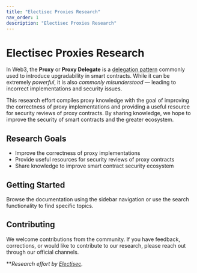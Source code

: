 ```yaml
---
title: "Electisec Proxies Research"
nav_order: 1
description: "Electisec Proxies Research"
---
```


# Electisec Proxies Research

In Web3, the **Proxy** or **Proxy Delegate** is a [delegation pattern](https://en.wikipedia.org/wiki/Delegation_pattern) commonly used to introduce upgradability in smart contracts. While it can be extremely *powerful*, it is also *commonly misunderstood* — leading to incorrect implementations and security issues. 

This research effort compiles proxy knowledge with the goal of improving the correctness of proxy implementations and providing a useful resource for security reviews of proxy contracts. By sharing knowledge, we hope to improve the security of smart contracts and the greater ecosystem.

## Research Goals

- Improve the correctness of proxy implementations
- Provide useful resources for security reviews of proxy contracts
- Share knowledge to improve smart contract security ecosystem

## Getting Started

Browse the documentation using the sidebar navigation or use the search functionality to find specific topics.

## Contributing

We welcome contributions from the community. If you have feedback, corrections, or would like to contribute to our research, please reach out through our official channels.

***Research effort by [Electisec](https://electisec.com).*
